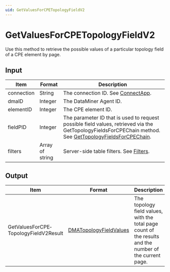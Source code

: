 ```yaml
---
uid: GetValuesForCPETopologyFieldV2
---
```


# GetValuesForCPETopologyFieldV2

Use this method to retrieve the possible values of a particular topology field of a CPE element by page.

## Input

| Item | Format | Description |
|--|--|--|
| connection | String | The connection ID. See [ConnectApp](xref:ConnectApp). |
| dmaID | Integer | The DataMiner Agent ID. |
| elementID | Integer | The CPE element ID. |
| fieldPID | Integer | The parameter ID that is used to request possible field values, retrieved via the GetTopologyFieldsForCPEChain method. See [GetTopologyFieldsForCPEChain](xref:GetTopologyFieldsForCPEChain). |
| filters | Array of string | Server-side table filters. See [Filters](xref:GetTableForParameterFiltered#filters). |

## Output

| Item | Format | Description |
|--|--|--|
| GetValuesForCPE­TopologyFieldV2Result | [DMATopologyFieldValues](xref:DMATopologyFieldValues) | The topology field values, with the total page count of the results and the number of the current page. |
